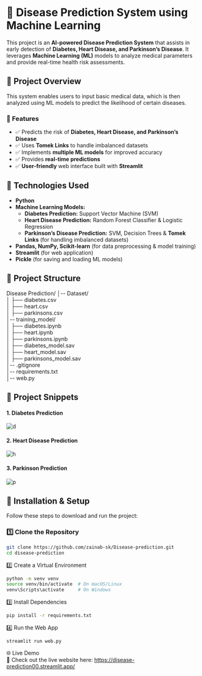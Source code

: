 # 🏥 Disease Prediction System using Machine Learning  

This project is an **AI-powered Disease Prediction System** that assists in early detection of **Diabetes, Heart Disease, and Parkinson’s Disease**. It leverages **Machine Learning (ML)** models to analyze medical parameters and provide real-time health risk assessments.  

## 🚀 Project Overview  
This system enables users to input basic medical data, which is then analyzed using ML models to predict the likelihood of certain diseases.  

### 🔹 Features  
- ✅ Predicts the risk of **Diabetes, Heart Disease, and Parkinson’s Disease**  
- ✅ Uses **Tomek Links** to handle imbalanced datasets  
- ✅ Implements **multiple ML models** for improved accuracy  
- ✅ Provides **real-time predictions**  
- ✅ **User-friendly** web interface built with **Streamlit**  

## 🔹 Technologies Used  
- **Python**  
- **Machine Learning Models:**  
  - **Diabetes Prediction:** Support Vector Machine (SVM)  
  - **Heart Disease Prediction:** Random Forest Classifier & Logistic Regression 
  - **Parkinson’s Disease Prediction:** SVM, Decision Trees & **Tomek Links** (for handling imbalanced datasets)  
- **Pandas, NumPy, Scikit-learn** (for data preprocessing & model training)  
- **Streamlit** (for web application)  
- **Pickle** (for saving and loading ML models)  

## 📂 Project Structure  
Disease Prediction/ │-- Dataset/</br>
│ ├── diabetes.csv</br>
│ ├── heart.csv</br>
│ ├── parkinsons.csv</br>
│-- training_model/</br>
│ ├── diabetes.ipynb</br>
│ ├── heart.ipynb</br>
│ ├── parkinsons.ipynb</br>
│ ├── diabetes_model.sav</br>
│ ├── heart_model.sav</br>
│ ├── parkinsons_model.sav</br>
│-- .gitignore</br>
│-- requirements.txt</br>
│-- web.py</br> 

## 📸 Project Snippets 
#### 1. Diabetes Prediction
![d](https://github.com/user-attachments/assets/1d7b9374-9756-4cf1-b826-2b5e14d773b6)

#### 2. Heart Disease Prediction
![h](https://github.com/user-attachments/assets/ed2c1766-0e78-4fe5-9ddd-dcb1c8f7d72e)

#### 3. Parkinson Prediction
![p](https://github.com/user-attachments/assets/011491ce-f9e7-43c4-b533-b37be5ee6bb0)

## 🔧 Installation & Setup  
Follow these steps to download and run the project:  

### 1️⃣ Clone the Repository  
```bash
git clone https://github.com/zainab-sk/Disease-prediction.git
cd disease-prediction
```
2️⃣ Create a Virtual Environment
```bash
python -m venv venv
source venv/bin/activate  # On macOS/Linux
venv\Scripts\activate     # On Windows
```
3️⃣ Install Dependencies
```bash
pip install -r requirements.txt
```
4️⃣ Run the Web App
```bash
streamlit run web.py
```
🌐 Live Demo</br>
🔗 Check out the live website here: https://disease-prediction00.streamlit.app/










